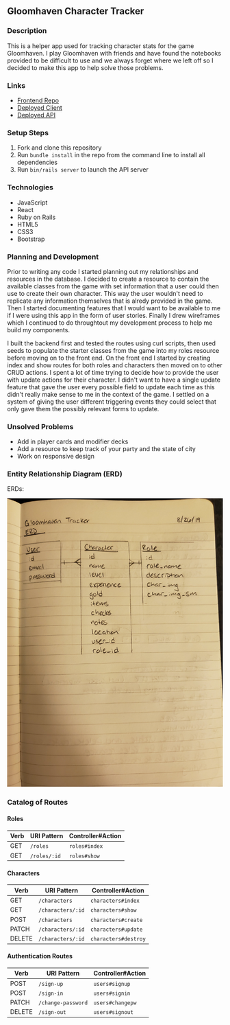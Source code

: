 ## Gloomhaven Character Tracker

### Description

This is a helper app used for tracking character stats for the game Gloomhaven. I play Gloomhaven with friends and have found the notebooks provided to be difficult to use and we always forget where we left off so I decided to make this app to help solve those problems.

### Links

- [Frontend Repo](https://github.com/amandabeers/gloomhaven-tracker-client)
- [Deployed Client](https://amandabeers.github.io/gloomhaven-tracker-client/)
- [Deployed API](https://gloomhaven-tracker-api.herokuapp.com)

### Setup Steps

1. Fork and clone this repository
2. Run `bundle install` in the repo from the command line to install all dependencies
3. Run `bin/rails server` to launch the API server

### Technologies

- JavaScript
- React
- Ruby on Rails
- HTML5
- CSS3
- Bootstrap

### Planning and Development

Prior to writing any code I started planning out my relationships and resources in the database. I decided to create a resource to contain the available classes from the game with set information that a user could then use to create their own character. This way the user wouldn't need to replicate any information themselves that is alredy provided in the game. Then I started documenting features that I would want to be available to me if I were using this app in the form of user stories. Finally I drew wireframes which I continued to do throughtout my development process to help me build my components.

I built the backend first and tested the routes using curl scripts, then used seeds to populate the starter classes from the game into my roles resource before moving on to the front end. On the front end I started by creating index and show routes for both roles and characters then moved on to other CRUD actions. I spent a lot of time trying to decide how to provide the user with update actions for their character. I didn't want to have a single update feature that gave the user every possible field to update each time as this didn't really make sense to me in the context of the game. I settled on a system of giving the user different triggering events they could select that only gave them the possibly relevant forms to update.

### Unsolved Problems

- Add in player cards and modifier decks
- Add a resource to keep track of your party and the state of city
- Work on responsive design

### Entity Relationship Diagram (ERD)

ERDs:

  ![ERD Image](./public/20190829_ERD.jpg)

### Catalog of Routes

#### Roles

| Verb   | URI Pattern            | Controller#Action |
|--------|------------------------|-------------------|
| GET    | `/roles`               | `roles#index`     |
| GET    | `/roles/:id`           | `roles#show`      |

#### Characters

| Verb   | URI Pattern            | Controller#Action   |
|--------|------------------------|---------------------|
| GET    | `/characters`          | `characters#index`  |
| GET    | `/characters/:id`      | `characters#show`   |
| POST   | `/characters`          | `characters#create` |
| PATCH  | `/characters/:id`      | `characters#update` |
| DELETE | `/characters/:id`      | `characters#destroy`|

#### Authentication Routes

| Verb   | URI Pattern            | Controller#Action |
|--------|------------------------|-------------------|
| POST   | `/sign-up`             | `users#signup`    |
| POST   | `/sign-in`             | `users#signin`    |
| PATCH  | `/change-password`     | `users#changepw`  |
| DELETE | `/sign-out`            | `users#signout`   |
